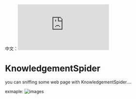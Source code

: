 中文：![README_ZH.md](https://github.com/jhhua/KnowledgementSpider/blob/main/README_ZH.md)


# KnowledgementSpider
you can sniffing some web page with KnowledgementSpider....





exmaple:
![images](https://github.com/jhhua/KnowledgementSpider/example/xzaliyun.jpg)


